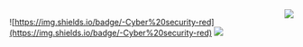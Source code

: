 <img align="right" src="https://github-readme-stats.vercel.app/api?username=Xc1Ym&show_icons=true&icon_color=CE1D2D&text_color=718096&bg_color=ffffff&hide_title=true" />


![https://img.shields.io/badge/-Cyber%20security-red](https://img.shields.io/badge/-Cyber%20security-red)
![](https://img.shields.io/badge/-Red%20team-red)

